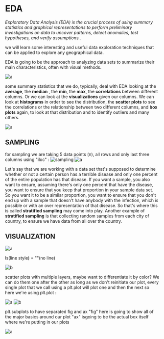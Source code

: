 # EDA

<i>Exploratory Data Analysis (EDA) is the crucial process of using summary statistics and graphical representations to perform preliminary investigations on data to uncover patterns, detect anomalies, test hypotheses, and verify assumptions..</i>

we will learn some interesting and useful data exploration techniques that can be applied to explore any geographical data.</u>

EDA is going to be the approach to analyzing data sets to summarize their main characteristics, often with visual methods. 

![a](https://user-images.githubusercontent.com/33677647/200143834-50c93d89-223b-49b2-93ad-0332062419d7.PNG)

some summary statistics that we do, typically, deal with EDA looking at the **average**, the **median** , the **min**, the **max**, the **correlations** between different columns. 
Or we can look at the **visualizations** given our columns. We can look at **histograms** in order to see the distribution, the **scatter plots** to see the correlations or the relationship between two different columns, and **box plots** again, to look at that distribution and to identify outliers and many others.

![a](https://user-images.githubusercontent.com/33677647/200143974-e048c63b-801a-49b1-b72e-0e2d9d6c4b57.PNG)

## SAMPLING 

for sampling we are taking 5 data points (n), all rows and only last three columns using "iloc" :
![sampling](https://user-images.githubusercontent.com/33677647/200143978-ecba3a19-2df6-44cf-8481-a4ef2bdd27e8.PNG)
![a](https://user-images.githubusercontent.com/33677647/200147280-d8d2fe09-a764-407b-b6b6-93cb2aae5628.PNG)

Let's say that we are working with a data set that's supposed to determine whether or not a certain person has a terrible disease and only one percent of the entire population has that disease. If you want a sample, you also want to ensure, assuming there's only one percent that have the disease, you want to ensure that you keep that proportion in your sample data set. So you want it to be a similar proportion, you want to ensure that you don't end up with a sample that doesn't have anybody with the infection, which is possible or with an over representation of that disease. So that's where this is called **stratified sampling** may come into play. 
Another example of **stratified sampling** is that collecting random samples from each city of country, to ensure we have data from all over the country.

## VISUALIZATION

![a](https://user-images.githubusercontent.com/33677647/200147655-2cce6dc7-fabf-4061-b87b-221d4f202317.PNG)

ls(line style) = ""(no line)

![b](https://user-images.githubusercontent.com/33677647/200147664-2b5890d1-3635-4a24-8ceb-77d8c82b0d2f.PNG)

scatter plots with multiple layers, maybe want to differentiate it by color? We can do them one after the other as long as we don't reinitiate our plot, every single plot that we call using a plt.plot will plot one and then the next so here we're using plt.plot :

![a](https://user-images.githubusercontent.com/33677647/200147784-d7dcc520-8381-43dd-ab70-6665d0e55955.PNG)
![b](https://user-images.githubusercontent.com/33677647/200147788-870025a1-d6d5-474f-be8d-f43bb1856e3f.PNG)

plt.subplots to have separated fig and ax
"fig" here is going to show all of the major basics around our plot 
"ax" isgoing to be the actual box itself where we're putting in our plots

![a](https://user-images.githubusercontent.com/33677647/200148582-859bf778-2ada-43fd-8d4f-be56bdc1a412.PNG)







